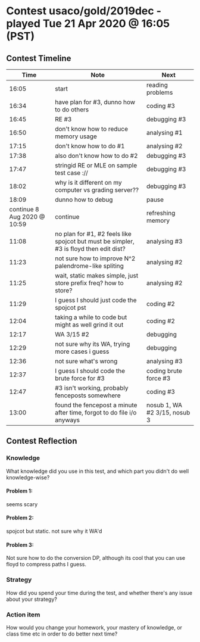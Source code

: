 # Contest usaco/gold/2019dec - played Tue 21 Apr 2020 @ 16:05 (PST)

## Contest Timeline

| Time | Note | Next |
|----|----|----|
16:05 | start | reading problems
16:34 | have plan for #3, dunno how to do others | coding #3
16:45 | RE #3 | debugging #3
16:50 | don't know how to reduce memory usage | analysing #1
17:15 | don't know how to do #1 | analysing #2
17:38 | also don't know how to do #2 | debugging #3
17:47 | stringid RE or MLE on sample test case :// | debugging #3
18:02 | why is it different on my computer vs grading server?? | debugging #3
18:09 | dunno how to debug | pause
continue 8 Aug 2020 @ 10:59 | continue | refreshing memory
11:08 | no plan for #1, #2 feels like spojcot but must be simpler, #3 is floyd then edit dist? | analysing #3
11:23 | not sure how to improve N^2 palendrome-like spliting | analysing #2
11:25 | wait, static makes simple, just store prefix freq? how to store? | analysing #2
11:29 | I guess I should just code the spojcot pst | coding #2
12:04 | taking a while to code but might as well grind it out | coding #2
12:17 | WA 3/15 #2 | debugging
12:29 | not sure why its WA, trying more cases i guess | debugging
12:36 | not sure what's wrong | analysing #3
12:37 | I guess I should code the brute force for #3 | coding brute force #3
12:47 | #3 isn't working, probably fenceposts somewhere | coding #3
13:00 | found the fencepost a minute after time, forgot to do file i/o anyways | nosub 1, WA #2 3/15, nosub 3

## Contest Reflection

### Knowledge
What knowledge did you use in this test, and which part you didn't do well knowledge-wise?

#### Problem 1:

seems scary

#### Problem 2:

spojcot but static. not sure why it WA'd

#### Problem 3:

Not sure how to do the conversion DP, although its cool that you can use floyd to compress paths I guess.

### Strategy
How did you spend your time during the test, and whether there's any issue about your strategy?

### Action item
How would you change your homework, your mastery of knowledge, or class time etc in order to do better next time?
